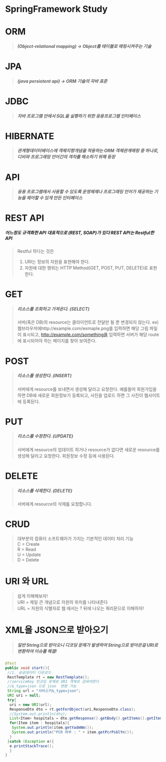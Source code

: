 # SpringFramework Study

# ORM
 > ##### (Object-relational mapping) -> Object를 테이블로 매핑시켜주는 기술

# JPA
 > ##### (java persistent api) -> ORM 기술의 자바 표준

# JDBC
 > ##### 자바 프로그램 안에서 SQL을 실행하기 위한 응용프로그램 인터페이스

# HIBERNATE
 > ##### 관계형데이터베이스에 객체지향개념을 적용하는 ORM 객체관계매핑 중 하나로, 디비와 프로그래밍 언어간의 격차를 해소하기 위해 등장

# API
 > ##### 응용 프로그램에서 사용할 수 있도록 운영체제나 프로그래밍 언어가 제공하는 기능을 제어할 수 있게 만든 인터페이스

# REST API
##### 어느정도 규격화한 API 대표적으로 (REST, SOAP)가 있다 REST API는 Restful한 API
 > Restful 하다는 것은
 > 1. URI는 정보의 자원을 표현해야 한다.
 > 2. 자원에 대한 행위는 HTTP Method(GET, POST, PUT, DELETE)로 표현한다.

# GET
 > ##### 리소스를 조회하고 가져온다. (SELECT)
 > 서버(혹은 DB)의 resource는 클라이언트로 전달만 될 뿐 변경되지 않는다.
 > ex)웹브라우저에http://example.com/exmaple.png를 입력하면 해당 그림 파일이 표시되고, http://example.com/something을 입력하면 서버가 해당 route에 표시되어야 하는 페이지를 찾아 보여준다. 


# POST
 > ##### 리소스를 생성한다. (INSERT)
 > 서버에게 resource를 보내면서 생성해 달라고 요청한다. 예를들어 회원가입을 하면 DB에 새로운 회원정보가 등록되고, 사진을 업로드 하면 그 사진이 웹사이트에 등록된다.

# PUT
 > ##### 리소스를 수정한다. (UPDATE)
 > 서버에게 resource의 업데이트 하거나 resource가 없다면 새로운 resource를 생성해 달라고 요청한다. 회원정보 수정 등에 사용된다.

# DELETE
 > ##### 리소스를 삭제한다. (DELETE)
 > 서버에게 resource의 삭제를 요청합니다.

# CRUD
> 대부분의 컴퓨터 소프트웨어가 가지는 기본적인 데이터 처리 기능<br>
> C = Create <br>
> R = Read <br>
> U = Update <br>
> D = Delete <br>

# URI 와 URL
> 쉽게 이해해보자!<br>
> URI = 제일 큰 개념으로 자원의 위치를 나타내준다<br>
> URL = 자원의 식별자로 웹 에서는 ? 뒤에 나오는 쿼리문으로 이해하자!<br>

# XML을 JSON으로 받아오기
> ##### 일반 String으로 받아오니 디코딩 문제가 발생하여 String으로 받아온걸 URI로 변환하여 이슈를 해결!
``` java
@Test
public void start(){
 //1. 공공데이터 다운로드
 RestTemplate rt = new RestTemplate();
 //serviceKey 인코딩 문제로 URI 객체로 감싸야한다
 //&_type=json 으로 json  변환 가능
 String url = "서비스키&_type=json";
 URI uri = null;
 try{
  uri = new URI(url);
  ResponseDto dto = rt.getForObject(uri,ResponseDto.class);
  //System.out.println(dto);
  List<Item> hospitals = dto.getResponse().getBody().getItems().getItem();
  for(Item item : hospitals){
   System.out.println(item.getYadmNm());
   System.out.println("PCR 여부 : " + item.getPcrPsblYn());
  }
 }catch (Exception e){
  e.printStackTrace();
  }
}
```

